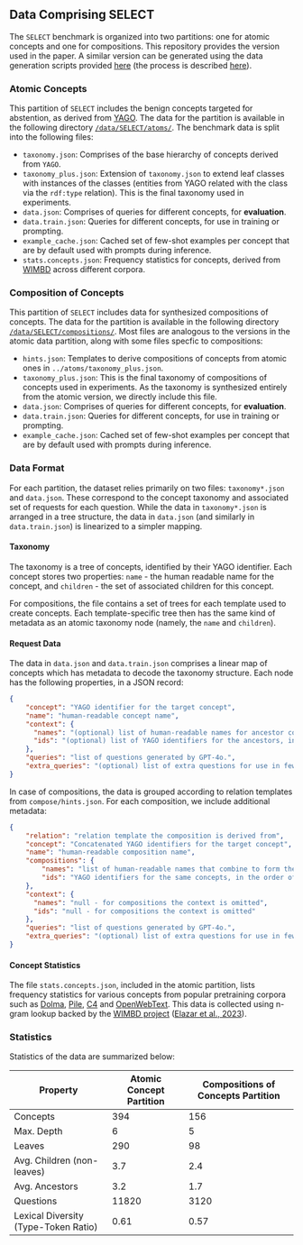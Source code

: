 ## Data Comprising SELECT

The `SELECT` benchmark is organized into two partitions: one for atomic concepts and one for compositions. This repository provides the version used in the paper. A similar version can be generated using the data generation scripts provided [here](/scripts/data/) (the process is described [here](/guides/scripts.md#generating-the-select-benchmark)).

### Atomic Concepts

This partition of `SELECT` includes the benign concepts targeted for abstention, as derived from [YAGO](https://yago-knowledge.org). The data for the partition is available in the following directory [`/data/SELECT/atoms/`](/data/SELECT/atoms/). The benchmark data is split into the following files:

- `taxonomy.json`: Comprises of the base hierarchy of concepts derived from `YAGO`.
- `taxonomy_plus.json`: Extension of `taxonomy.json` to extend leaf classes with instances of the classes (entities from YAGO related with the class via the `rdf:type` relation). This is the final taxonomy used in experiments.
- `data.json`: Comprises of queries for different concepts, for **evaluation**.
- `data.train.json`: Queries for different concepts, for use in training or prompting.
- `example_cache.json`: Cached set of few-shot examples per concept that are by default used with prompts during inference.
- `stats.concepts.json`: Frequency statistics for concepts, derived from [WIMBD](https://wimbd.allen.ai) across different corpora.

### Composition of Concepts

This partition of `SELECT` includes data for synthesized compositions of concepts. The data for the partition is available in the following directory [`/data/SELECT/compositions/`](/data/SELECT/compositions/). Most files are analogous to the versions in the atomic data partition, along with some files specfic to compositions:

- `hints.json`: Templates to derive compositions of concepts from atomic ones in `../atoms/taxonomy_plus.json`.
- `taxonomy_plus.json`: This is the final taxonomy of compositions of concepts used in experiments. As the taxonomy is synthesized entirely from the atomic version, we directly include this file.
- `data.json`: Comprises of queries for different concepts, for **evaluation**.
- `data.train.json`: Queries for different concepts, for use in training or prompting.
- `example_cache.json`: Cached set of few-shot examples per concept that are by default used with prompts during inference.

### Data Format

For each partition, the dataset relies primarily on two files: `taxonomy*.json` and `data.json`. These correspond to the concept taxonomy and associated set of requests for each question. While the data in `taxonomy*.json` is arranged in a tree structure, the data in `data.json` (and similarly in `data.train.json`) is linearized to a simpler mapping.

#### Taxonomy

The taxonomy is a tree of concepts, identified by their YAGO identifier. Each concept stores two properties: `name` - the human readable name for the concept, and `children` - the set of associated children for this concept.

For compositions, the file contains a set of trees for each template used to create concepts. Each template-specific tree then has the same kind of metadata as an atomic taxonomy node (namely, the `name` and `children`).

#### Request Data

The data in `data.json` and `data.train.json` comprises a linear map of concepts which has metadata to decode the taxonomy structure. Each node has the following properties, in a JSON record:

```json
{
    "concept": "YAGO identifier for the target concept",
    "name": "human-readable concept name",
    "context": {
      "names": "(optional) list of human-readable names for ancestor concepts, in hierarchical order",
      "ids": "(optional) list of YAGO identifiers for the ancestors, in hierarchical order"
    },
    "queries": "list of questions generated by GPT-4o.",
    "extra_queries": "(optional) list of extra questions for use in few-shot examples or training. The same data is available in data.train.json in the queries property."
}
```

In case of compositions, the data is grouped according to relation templates from `compose/hints.json`. For each composition, we include additional metadata:

```json
{
    "relation": "relation template the composition is derived from",
    "concept": "Concatenated YAGO identifiers for the target concept",
    "name": "human-readable composition name",
    "compositions": {
        "names": "list of human-readable names that combine to form the composition, in the order of their appearance in the composition",
        "ids": "YAGO identifiers for the same concepts, in the order of their appearance in the composition"
    },
    "context": {
      "names": "null - for compositions the context is omitted",
      "ids": "null - for compositions the context is omitted"
    },
    "queries": "list of questions generated by GPT-4o.",
    "extra_queries": "(optional) list of extra questions for use in few-shot examples or training. The same data is available in data.train.json in the queries property."
}
```

#### Concept Statistics

The file `stats.concepts.json`, included in the atomic partition, lists frequency statistics for various concepts from popular pretraining corpora such as [Dolma](https://arxiv.org/abs/2402.00159), [Pile](https://arxiv.org/abs/2101.00027), [C4](https://arxiv.org/abs/1910.10683) and [OpenWebText](https://skylion007.github.io/OpenWebTextCorpus/). This data is collected using n-gram lookup backed by the [WIMBD project](https://wimbd.allen.ai/) ([Elazar et al., 2023](https://arxiv.org/abs/2310.20707)).

### Statistics

Statistics of the data are summarized below:

| Property | Atomic Concept Partition | Compositions of Concepts Partition |
| --- | --- | --- |
| Concepts	|394	|156|
| Max. Depth|	6|	5|
| Leaves	|290|	98|
|Avg. Children (non-leaves) | 3.7 | 2.4|
|Avg. Ancestors | 3.2 | 1.7|
|Questions | 11820 | 3120|
|Lexical Diversity (Type-Token Ratio) | 0.61 | 0.57|
